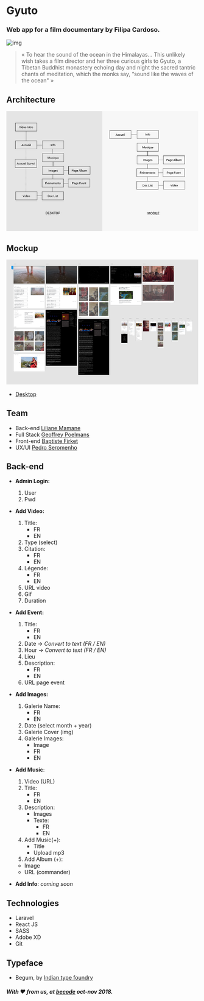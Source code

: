 # Gyuto
### Web app for a film documentary by Filipa Cardoso.
![img](http://www.gyuto-movie.com/images/synopsis-image.jpg)

> « To hear the sound of the ocean in the Himalayas… This unlikely wish takes a film director and her three curious girls to Gyuto, a Tibetan Buddhist monastery echoing day and night the sacred tantric chants of meditation, which the monks say, “sound like the waves of the ocean" » 

## Architecture
![architecture](architecture.png)

## Mockup
![desktop](desktop.png)
- [Desktop](https://xd.adobe.com/view/d3ba2b44-66c5-4626-4281-8233dd7db86c-a58b/?fullscreen)

## Team
- Back-end [Liliane Mamane](https://github.com/lilama)
- Full Stack [Geoffrey Poelmans](https://github.com/geoffrey-poelmans)
- Front-end [Baptiste Firket](https://github.com/baptistefkt)
- UX/UI [Pedro Seromenho](http://pedroseromenho.com/)


## Back-end
- **Admin Login:** 
    1. User 
    2. Pwd

- **Add Video:** 
    1. Title:
        - FR 
        - EN
    2. Type (select) 
    3. Citation:
        - FR 
        - EN
    4. Légende:
        - FR 
        - EN 
    5. URL video 
    6. Gif 
    7. Duration

- **Add Event:** 
    1. Title:
        - FR 
        - EN
    2. Date -> *Convert to text (FR / EN)* 
    3. Hour -> *Convert to text (FR / EN)* 
    4. Lieu 
    5. Description:
        - FR 
        - EN
    6. URL page event

- **Add Images:** 
    1. Galerie Name:
        - FR 
        - EN
    2. Date (select month + year) 
    3. Galerie Cover (img) 
    4. Galerie Images:
        - Image
        - FR 
        - EN

- **Add Music**: 
    1. Video (URL) 
    2. Title:
        - FR 
        - EN
    3. Description: 
        - Images
        - Texte: 
            - FR
            - EN
    4. Add Music(+): 
        - Title
        - Upload mp3 
    5. Add Album (+): 
     - Image 
     - URL (commander) 

- **Add Info**: *coming soon*


## Technologies
- Laravel
- React JS
- SASS
- Adobe XD
- Git

## Typeface
- Begum, by [Indian type foundry](https://www.indiantypefoundry.com/fonts/begum)

##### With :heart: from us, at [becode]() oct-nov 2018.




